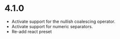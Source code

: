 4.1.0
=====

*   Activate support for the nullish coalescing operator.
*   Activate support for numeric separators.
*   Re-add react preset
